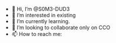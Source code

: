 - 👋 Hi, I’m @S0M3-DUD3
- 👀 I’m interested in existing
- 🌱 I’m currently learning.
- 💞️ I’m looking to collaborate only on CCO
- 📫 How to reach me:

<!---
S0M3-DUD3/S0M3-DUD3 is a ✨ special ✨ repository because its `README.md` (this file) appears on your GitHub profile.
You can click the Preview link to take a look at your changes.
--->

